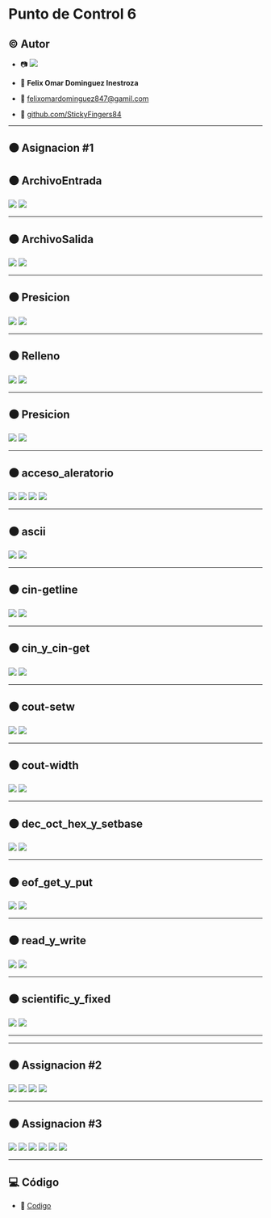 # Punto de Control 6

## :copyright: Autor

- :camera: <img src="https://avatars.githubusercontent.com/u/66543823?s=400&u=a56fd9aede592099c72f7bee7fa85f70b4f926b2&v=4">

- :man: **Felix Omar Dominguez Inestroza**
- :e-mail: felixomardominguez847@gamil.com
- :link: [github.com/StickyFingers84](https://github.com/StickyFingers84)

---

## :black_circle: Asignacion #1

## :black_circle: ArchivoEntrada

![](Imagen_Codigo/ArchivoEntrada(Codigo).png)
![](Imagen_Salida/ArchivoEntrada(Salida).png)


---

## :black_circle: ArchivoSalida

![](Imagen_Codigo/ArchivoSalida(Codigo).png)
![](Imagen_Salida/ArchivoSalida(Salida).png)

---

## :black_circle: Presicion

![](Imagen_Codigo/Presicion(Codigo).png)
![](Imagen_Salida/Presicion(Salida).png)

---

## :black_circle: Relleno

![](Imagen_Codigo/Relleno(Codigo).png)
![](Imagen_Salida/Relleno(Salida).png)

---

## :black_circle: Presicion

![](Imagen_Codigo/ArchivoEntrada(Codigo).png)
![](Imagen_Salida/ArchivoEntrada(Salida).png)

---

## :black_circle: acceso_aleratorio

![](Imagen_Codigo/acceso_aleratorio(Main)(Codigo).png)
![](Imagen_Codigo/acceso_aleratorio(Contacto.h)(Codigo).png)
![](Imagen_Codigo/acceso_aleratorio(Contacto.cpp)(Codigo).png)
![](Imagen_Salida/acceso_aleratorio(Salida).png)

---

## :black_circle: ascii

![](Imagen_Codigo/ascii(Codigo).png)
![](Imagen_Salida/ascii(Salida).png)

---

## :black_circle: cin-getline

![](Imagen_Codigo/cin-getline(Codigo).png)
![](Imagen_Salida/cin-getline(Salida).png)

---

## :black_circle: cin_y_cin-get

![](Imagen_Codigo/cin_y_cin-get(Codigo).png)
![](Imagen_Salida/cin_y_cin-get(Salida).png)

---

## :black_circle: cout-setw

![](Imagen_Codigo/cout-setw(Salida).png)
![](Imagen_Salida/cout-setw(Salida).png)

---

## :black_circle: cout-width

![](Imagen_Codigo/cout-width(Codigo).png)
![](Imagen_Salida/cout-width(Salida).png)

---

## :black_circle: dec_oct_hex_y_setbase

![](Imagen_Codigo/dec_oct_hex_y_setbase(Codigo).png)
![](Imagen_Salida/dec_oct_hex_y_setbase(Salida).png)

---

## :black_circle: eof_get_y_put

![](Imagen_Codigo/eof_get_y_put(Codigo).png)
![](Imagen_Salida/eof_get_y_put(Salida).png)

---

## :black_circle: read_y_write

![](Imagen_Codigo/read_y_write(Codigo).png)
![](Imagen_Salida/read_y_write(Salida).png)

---

## :black_circle: scientific_y_fixed

![](Imagen_Codigo/scientific_y_fixed(Codigo).png)
![](Imagen_Salida/scientific_y_fixed(Salida).png)

---

---

## :black_circle: Assignacion #2

![](Imagen_Codigo/acceso_aleatorio(Asignacion_2)(Codigo).png)
![](Imagen_Codigo/acceso_aleratorio(Contacto.h)(Codigo).png)
![](Imagen_Codigo/acceso_aleratorio(Contacto.cpp)(Codigo).png)
![](Imagen_Salida/acceso_aleatorio(Asignacion_2)(Salida).png)

---

## :black_circle: Assignacion #3

![](Imagen_Codigo/acceso_aleatorio(Asignacion_3)(Main)(Codigo).png)
![](Imagen_Codigo/acceso_aleratorio(Contacto.h)(Codigo).png)
![](Imagen_Codigo/acceso_aleratorio(Contacto.cpp)(Codigo).png)
![](Imagen_Codigo/acceso_aleratorio(Funciones.h)(Codigo).png)
![](Imagen_Codigo/acceso_aleratorio(Funciones.cpp)(Codigo).png)
![](Imagen_Salida/acceso_aleatorio(Asignacion_2)(Salida).png)

---


## :computer: Código

- :blue_book: [Codigo](https://github.com/https://github.com/StickyFingers84/PC7/Codigo)


